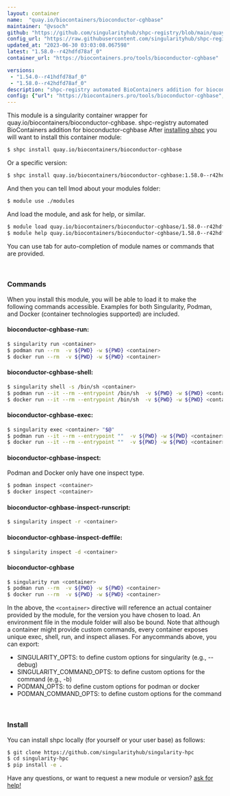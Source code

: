 ```yaml
---
layout: container
name:  "quay.io/biocontainers/bioconductor-cghbase"
maintainer: "@vsoch"
github: "https://github.com/singularityhub/shpc-registry/blob/main/quay.io/biocontainers/bioconductor-cghbase/container.yaml"
config_url: "https://raw.githubusercontent.com/singularityhub/shpc-registry/main/quay.io/biocontainers/bioconductor-cghbase/container.yaml"
updated_at: "2023-06-30 03:03:08.067598"
latest: "1.58.0--r42hdfd78af_0"
container_url: "https://biocontainers.pro/tools/bioconductor-cghbase"

versions:
 - "1.54.0--r41hdfd78af_0"
 - "1.58.0--r42hdfd78af_0"
description: "shpc-registry automated BioContainers addition for bioconductor-cghbase"
config: {"url": "https://biocontainers.pro/tools/bioconductor-cghbase", "maintainer": "@vsoch", "description": "shpc-registry automated BioContainers addition for bioconductor-cghbase", "latest": {"1.58.0--r42hdfd78af_0": "sha256:68d164c9e74d19640a087ec68954b2c972aac74fc172fd36ceb98a789d37790f"}, "tags": {"1.54.0--r41hdfd78af_0": "sha256:f8f498d1c4cfa56487091cde06abf6795e36345744307bf1ca72064f59ffa121", "1.58.0--r42hdfd78af_0": "sha256:68d164c9e74d19640a087ec68954b2c972aac74fc172fd36ceb98a789d37790f"}, "docker": "quay.io/biocontainers/bioconductor-cghbase"}
---
```


This module is a singularity container wrapper for quay.io/biocontainers/bioconductor-cghbase.
shpc-registry automated BioContainers addition for bioconductor-cghbase
After [installing shpc](#install) you will want to install this container module:


```bash
$ shpc install quay.io/biocontainers/bioconductor-cghbase
```

Or a specific version:

```bash
$ shpc install quay.io/biocontainers/bioconductor-cghbase:1.58.0--r42hdfd78af_0
```

And then you can tell lmod about your modules folder:

```bash
$ module use ./modules
```

And load the module, and ask for help, or similar.

```bash
$ module load quay.io/biocontainers/bioconductor-cghbase/1.58.0--r42hdfd78af_0
$ module help quay.io/biocontainers/bioconductor-cghbase/1.58.0--r42hdfd78af_0
```

You can use tab for auto-completion of module names or commands that are provided.

<br>

### Commands

When you install this module, you will be able to load it to make the following commands accessible.
Examples for both Singularity, Podman, and Docker (container technologies supported) are included.

#### bioconductor-cghbase-run:

```bash
$ singularity run <container>
$ podman run --rm  -v ${PWD} -w ${PWD} <container>
$ docker run --rm  -v ${PWD} -w ${PWD} <container>
```

#### bioconductor-cghbase-shell:

```bash
$ singularity shell -s /bin/sh <container>
$ podman run --it --rm --entrypoint /bin/sh  -v ${PWD} -w ${PWD} <container>
$ docker run --it --rm --entrypoint /bin/sh  -v ${PWD} -w ${PWD} <container>
```

#### bioconductor-cghbase-exec:

```bash
$ singularity exec <container> "$@"
$ podman run --it --rm --entrypoint ""  -v ${PWD} -w ${PWD} <container> "$@"
$ docker run --it --rm --entrypoint ""  -v ${PWD} -w ${PWD} <container> "$@"
```

#### bioconductor-cghbase-inspect:

Podman and Docker only have one inspect type.

```bash
$ podman inspect <container>
$ docker inspect <container>
```

#### bioconductor-cghbase-inspect-runscript:

```bash
$ singularity inspect -r <container>
```

#### bioconductor-cghbase-inspect-deffile:

```bash
$ singularity inspect -d <container>
```



#### bioconductor-cghbase

```bash
$ singularity run <container>
$ podman run --rm  -v ${PWD} -w ${PWD} <container>
$ docker run --rm  -v ${PWD} -w ${PWD} <container>
```


In the above, the `<container>` directive will reference an actual container provided
by the module, for the version you have chosen to load. An environment file in the
module folder will also be bound. Note that although a container
might provide custom commands, every container exposes unique exec, shell, run, and
inspect aliases. For anycommands above, you can export:

 - SINGULARITY_OPTS: to define custom options for singularity (e.g., --debug)
 - SINGULARITY_COMMAND_OPTS: to define custom options for the command (e.g., -b)
 - PODMAN_OPTS: to define custom options for podman or docker
 - PODMAN_COMMAND_OPTS: to define custom options for the command

<br>

### Install

You can install shpc locally (for yourself or your user base) as follows:

```bash
$ git clone https://github.com/singularityhub/singularity-hpc
$ cd singularity-hpc
$ pip install -e .
```

Have any questions, or want to request a new module or version? [ask for help!](https://github.com/singularityhub/singularity-hpc/issues)